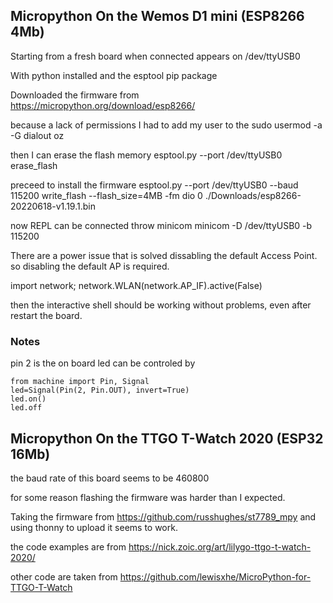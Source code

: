 ## Micropython On the Wemos D1 mini (ESP8266 4Mb)

Starting from a fresh board
when connected appears on /dev/ttyUSB0

With python installed and the esptool pip package

Downloaded the firmware from 
https://micropython.org/download/esp8266/

because a lack of permissions I had to add my user to the 
sudo usermod -a -G dialout oz

then I can erase the flash memory
esptool.py --port /dev/ttyUSB0 erase_flash

preceed to install the firmware
esptool.py --port /dev/ttyUSB0 --baud 115200 write_flash --flash_size=4MB -fm dio 0 ./Downloads/esp8266-20220618-v1.19.1.bin

now REPL can be connected throw minicom
minicom -D /dev/ttyUSB0 -b 115200

There are a power issue that is solved dissabling the default Access Point.
so disabling the default AP is required.

import network; network.WLAN(network.AP_IF).active(False)

then the interactive shell should be working without problems, even after restart the board.

### Notes

pin 2 is the on board led can be controled by
```
from machine import Pin, Signal
led=Signal(Pin(2, Pin.OUT), invert=True)
led.on()
led.off
```

## Micropython On the TTGO T-Watch 2020 (ESP32 16Mb)

the baud rate of this board seems to be 460800

for some reason flashing the firmware was harder than I expected.

Taking the firmware from https://github.com/russhughes/st7789_mpy
and using thonny to upload it seems to work.

the code examples are from https://nick.zoic.org/art/lilygo-ttgo-t-watch-2020/

other code are taken from https://github.com/lewisxhe/MicroPython-for-TTGO-T-Watch
